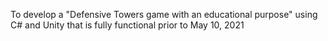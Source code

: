 To develop a "Defensive Towers game with an educational purpose" using C# and Unity that is fully functional prior to May 10, 2021

